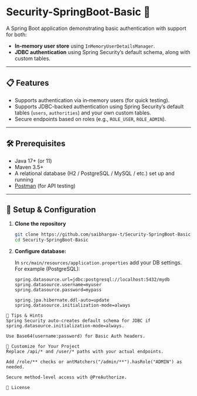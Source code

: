 # Security-SpringBoot-Basic 🔐

A Spring Boot application demonstrating basic authentication with support for both:

- **In‑memory user store** using `InMemoryUserDetailsManager`.  
- **JDBC authentication** using Spring Security’s default schema, along with custom tables.

---

## 📋 Features

- Supports authentication via in‑memory users (for quick testing).
- Supports JDBC-backed authentication using Spring Security’s default tables (`users`, `authorities`) and your own custom tables.
- Secure endpoints based on roles (e.g., `ROLE_USER`, `ROLE_ADMIN`).

---

## 🛠️ Prerequisites

- Java 17+ (or 11)
- Maven 3.5+
- A relational database (H2 / PostgreSQL / MySQL / etc.) set up and running
- [Postman](https://www.postman.com/downloads/) (for API testing)

---

## 🔧 Setup & Configuration

1. **Clone the repository**

    ```bash
    git clone https://github.com/saibhargav‑t/Security‑SpringBoot‑Basic.git
    cd Security‑SpringBoot‑Basic
    ```

2. **Configure database:**

   In `src/main/resources/application.properties` add your DB settings. For example (PostgreSQL):

   ```properties
   spring.datasource.url=jdbc:postgresql://localhost:5432/mydb
   spring.datasource.username=myuser
   spring.datasource.password=mypass

   spring.jpa.hibernate.ddl-auto=update
   spring.datasource.initialization-mode=always
  ```
🧠 Tips & Hints
Spring Security auto-creates default schema for JDBC if spring.datasource.initialization-mode=always.

Use Base64(username:password) for Basic Auth headers.

📝 Customize for Your Project
Replace /api/* and /user/* paths with your actual endpoints.

Add /role/** checks or antMatchers("/admin/**").hasRole("ADMIN") as needed.

Secure method-level access with @PreAuthorize.

📄 License
